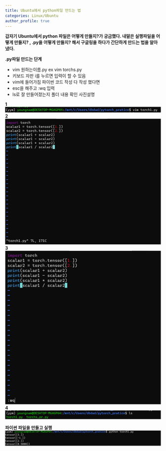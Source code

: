 ```yaml
---
title: Ubuntu에서 python파일 만드는 법 
categories: Linux/Ubuntu
author_profile: true
---
```



**갑자기 Ubuntu에서 python 파일은 어떻게 만들지?가 궁금했다. 내말은 실행파일을 어떻게 만들지? , .py을 어떻게 만들지? 해서 구글링을 하다가 간단하게 만드는 법을 알아 냈다.**

**.py파일 만드는 단계**
   -  vim 원하는이름.py ex vim torchs.py
   -  키보드 자판 i를 누르면 입력이 할 수 있음
   -  vim에 들어가짐 파이썬 코드 작성 다 작성 했다면 
   -  esc을 해주고 :wq 입력 
   -  ls로 잘 만들어졌는지 폴더 내용 확인
사진설명 

**1**
<img src="/assets/images/v1.PNG">
**2**
<img src="/assets/images/v2.PNG">
**3**
<img src="/assets/images/v3.PNG">
**4**
<img src="/assets/images/v4.PNG">



**파이썬 파일을 만들고 실행**
<img src="/assets/images/v5.PNG">


